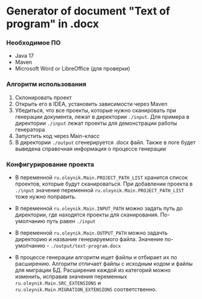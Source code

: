 # Generator of document "Text of program" in .docx

### Необходимое ПО
- Java 17
- Maven
- Microsoft Word or LibreOffice (для проверки)

### Алгоритм использования

1. Склонировать проект
2. Открыть его в IDEA, установить зависимости через Maven
3. Убедиться, что все проекты, которые нужно сканировать при генерации документа, лежат в директории `./input`.
Для примера в директории `./input` лежат проекты для демонстрации работы генератора
4. Запустить код через Main-класс
5. В директории `./output` сгенерируется .docx файл. Также в логе будет выведена справочная информация о процессе генерации

### Конфигурирование проекта

- В переменной `ru.oleynik.Main.PROJECT_PATH_LIST` хранится список проектов, которые будут сканироваться.
При добавлении проекта в `./input` значение переменной `ru.oleynik.Main.PROJECT_PATH_LIST` тоже нужно поправить.

- В переменной `ru.oleynik.Main.INPUT_PATH` можно задать путь до директории, где находятся проекты для сканирования.
По-умолчанию путь равен `./input`

- В переменной `ru.oleynik.Main.OUTPUT_PATH` можно задачть директорию и название генерируемого файла.
Значение по-умолчанию - `./output/text-program.docx`

- В процессе генерации алгоритм ищет файлы и отбирает их по расширению.
Алгоритм отличает файлы с исходным кодом и файлы для миграции БД.
Расширения каждой из категорий можно изменить, исправив значения переменных `ru.oleynik.Main.SRC_EXTENSIONS` и `ru.oleynik.Main.MIGRATION_EXTENSIONS` соответственно.